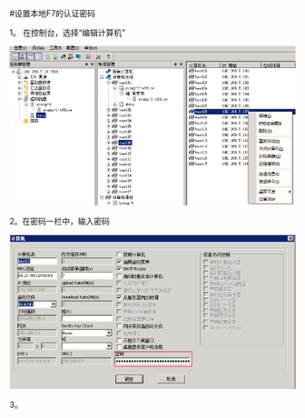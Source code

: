 #设置本地F7的认证密码



1。 在控制台，选择“编辑计算机”



![](/assets/108-1.png)



2。在密码一栏中，输入密码

![](/assets/114-1.png)

3。


